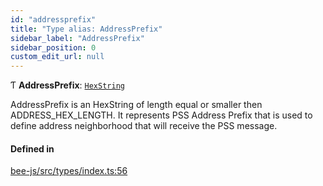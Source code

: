 ```yaml
---
id: "addressprefix"
title: "Type alias: AddressPrefix"
sidebar_label: "AddressPrefix"
sidebar_position: 0
custom_edit_url: null
---
```


Ƭ **AddressPrefix**: [`HexString`](utils.hex.hexstring.md)

AddressPrefix is an HexString of length equal or smaller then ADDRESS_HEX_LENGTH.
It represents PSS Address Prefix that is used to define address neighborhood that will receive the PSS message.

#### Defined in

[bee-js/src/types/index.ts:56](https://github.com/ethersphere/bee-js/blob/0e69ca1/src/types/index.ts#L56)
